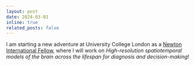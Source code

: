 ```yaml
---
layout: post
date: 2024-03-01
inline: true
related_posts: false
---
```


I am starting a new adventure at University College London as a 
[Newton International Fellow](https://royalsociety.org/news/2023/10/early-career-researchers-funding-2023/), 
where I will work on _High-resolution spatiotemporal models of the brain across the lifespan for diagnosis and decision-making_!
